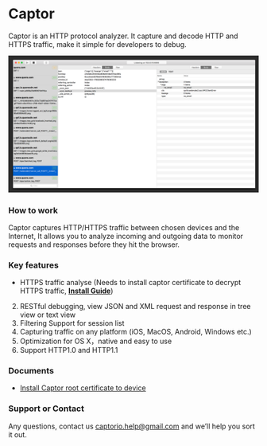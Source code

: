 # Captor

Captor is an HTTP protocol analyzer. It capture and decode HTTP and HTTPS traffic, make it simple for developers to debug.

![Captor Screenshot](./img/main.png) 

### How to work
Captor captures HTTP/HTTPS traffic between chosen devices  and the Internet, It allows you to analyze incoming and outgoing data to monitor requests and responses before they hit the browser.

### Key features

* HTTPS traffic analyse (Needs to install captor certificate to decrypt HTTPS traffic, [**Install Guide**](/installguide))
2. RESTful debugging, view JSON and XML request and response in tree view or text view
3. Filtering Support for session list
4. Capturing traffic on any platform (iOS, MacOS, Android, Windows etc.)
5. Optimization for OS X，native and easy to use
6. Support HTTP1.0 and HTTP1.1

### Documents
* [Install Captor root certificate to device](/installguide)

### Support or Contact
Any questions, contact us <captorio.help@gmail.com> and we’ll help you sort it out.
